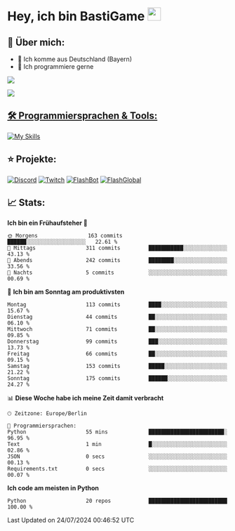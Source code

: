 # Hey, ich bin BastiGame <img src="https://raw.githubusercontent.com/MartinHeinz/MartinHeinz/master/wave.gif" width="30px">

## 📌 Über mich:
- 📍 Ich komme aus Deutschland (Bayern)
- 📝 Ich programmiere gerne
  
[![](https://visitcount.itsvg.in/api?id=bastigamedc&icon=2&color=0)](https://visitcount.itsvg.in)

<a href="https://discord.com/users/1018150165489668227"><img src="https://lanyard.cnrad.dev/api/1018150165489668227"><p/>


## 🛠️ Programmiersprachen & Tools:
[![My Skills](https://skillicons.dev/icons?i=discord,figma,notion,pycharm,py,redis,sqlite,vscode,windows)](https://skillicons.dev)

## ⭐ Projekte:
[![Discord](https://img.shields.io/badge/Discord-%237289DA.svg?logo=discord&logoColor=white)](https://discord.gg/Hfjv2cCQ)
[![Twitch](https://img.shields.io/badge/Twitch-%239146FF.svg?logo=Twitch&logoColor=white)](https://www.twitch.tv/bastigametv)
[![FlashBot](https://img.shields.io/badge/FlashBot-%ff7e47.svg?logo=wechat&logoColor=white)](https://discord.com/application-directory/1111374314340626433)
[![FlashGlobal](https://img.shields.io/badge/FlashGlobal-%ff7e47.svg?logo=wechat&logoColor=white)](https://discord.com/application-directory/1169681232532099112)

## 📈 Stats:
<!--START_SECTION:waka-->
**Ich bin ein Frühaufsteher 🐤** 

```text
🌞 Morgens                163 commits         ██████░░░░░░░░░░░░░░░░░░░   22.61 % 
🌆 Mittags                311 commits         ███████████░░░░░░░░░░░░░░   43.13 % 
🌃 Abends                 242 commits         ████████░░░░░░░░░░░░░░░░░   33.56 % 
🌙 Nachts                 5 commits           ░░░░░░░░░░░░░░░░░░░░░░░░░   00.69 % 
```
📅 **Ich bin am Sonntag am produktivsten** 

```text
Montag                   113 commits         ████░░░░░░░░░░░░░░░░░░░░░   15.67 % 
Dienstag                 44 commits          ██░░░░░░░░░░░░░░░░░░░░░░░   06.10 % 
Mittwoch                 71 commits          ██░░░░░░░░░░░░░░░░░░░░░░░   09.85 % 
Donnerstag               99 commits          ███░░░░░░░░░░░░░░░░░░░░░░   13.73 % 
Freitag                  66 commits          ██░░░░░░░░░░░░░░░░░░░░░░░   09.15 % 
Samstag                  153 commits         █████░░░░░░░░░░░░░░░░░░░░   21.22 % 
Sonntag                  175 commits         ██████░░░░░░░░░░░░░░░░░░░   24.27 % 
```


📊 **Diese Woche habe ich meine Zeit damit verbracht** 

```text
🕑︎ Zeitzone: Europe/Berlin

💬 Programmiersprachen: 
Python                   55 mins             ████████████████████████░   96.95 % 
Text                     1 min               █░░░░░░░░░░░░░░░░░░░░░░░░   02.86 % 
JSON                     0 secs              ░░░░░░░░░░░░░░░░░░░░░░░░░   00.13 % 
Requirements.txt         0 secs              ░░░░░░░░░░░░░░░░░░░░░░░░░   00.07 % 
```

**Ich code am meisten in Python** 

```text
Python                   20 repos            █████████████████████████   100.00 % 
```




 Last Updated on 24/07/2024 00:46:52 UTC
<!--END_SECTION:waka-->
